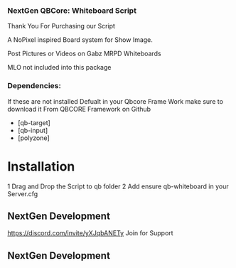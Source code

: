 ### NextGen QBCore: Whiteboard Script

Thank You For Purchasing our Script 

A NoPixel inspired Board system for Show Image.

Post Pictures or Videos on Gabz MRPD Whiteboards

MLO not included into this package

### Dependencies:

If these are not installed Defualt in your Qbcore Frame Work make sure to download it From QBCORE Framework on Github

* [qb-target]
* [qb-input]
* [polyzone]

# Installation 

1 Drag and Drop the Script to qb folder
2 Add ensure qb-whiteboard in your Server.cfg

## NextGen Development ##
https://discord.com/invite/yXJqbANETy Join for Support
## NextGen Development ##